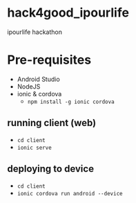 # hack4good_ipourlife
ipourlife hackathon

# Pre-requisites
* Android Studio 
* NodeJS
* ionic & cordova
  * `npm install -g ionic cordova`

## running client (web)
* `cd client`
* `ionic serve`

## deploying to device
* `cd client`
* `ionic cordova run android --device`